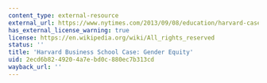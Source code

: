 ```yaml
---
content_type: external-resource
external_url: https://www.nytimes.com/2013/09/08/education/harvard-case-study-gender-equity.html
has_external_license_warning: true
license: https://en.wikipedia.org/wiki/All_rights_reserved
status: ''
title: 'Harvard Business School Case: Gender Equity'
uid: 2ecd6b82-4920-4a7e-bd0c-880ec7b313cd
wayback_url: ''
---
```


